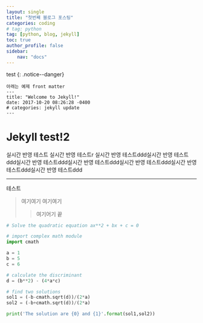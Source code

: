 ```yaml
---
layout: single
title: "첫번째 블로그 포스팅"
categories: coding
# tag: python
tag: [python, blog, jekyll]
toc: true
author_profile: false
sidebar:
    nav: "docs"
---
```

test
{: .notice--danger}
```
아래는 예제 front matter
---
title: "Welcome to Jekyll!"
date: 2017-10-20 08:26:28 -0400
# categories: jekyll update
---
```

# Jekyll test!2
실시간 반영 테스트
실시간 반영 테스트r
실시간 반영 테스트ddd실시간 반영 테스트ddd실시간 반영 테스트ddd실시간 반영 테스트ddd실시간 반영 테스트ddd실시간 반영 테스트ddd실시간 반영 테스트ddd

---
테스트
> 여기여기
> 여기여기
> > 여기어기
끝



```python
# Solve the quadratic equation ax**2 + bx + c = 0

# import complex math module
import cmath

a = 1
b = 5
c = 6

# calculate the discriminant
d = (b**2) - (4*a*c)

# find two solutions
sol1 = (-b-cmath.sqrt(d))/(2*a)
sol2 = (-b+cmath.sqrt(d))/(2*a)

print('The solution are {0} and {1}'.format(sol1,sol2))
```

